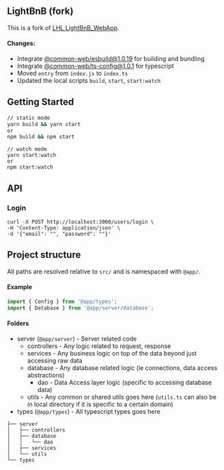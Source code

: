 ## LightBnB (fork)

This is a fork of [LHL LightBnB_WebApp](https://github.com/lighthouse-labs/LightBnB_WebApp).

#### Changes:

- Integrate [@common-web/esbuild@1.0.19](https://www.npmjs.com/package/@common-web/esbuild) for building and bundling
- Integrate [@common-web/ts-config@1.0.1](https://www.npmjs.com/package/@common-web/ts-config) for typescript 
- Moved `entry` from `index.js` to `index.ts`
- Updated the local scripts `build`, `start`, `start:watch`


## Getting Started

```sh
// static mode 
yarn build && yarn start
or
npm build && npm start
```

```
// watch mode 
yarn start:watch
or
npm start:watch
```

## API

### Login

```curl
curl -X POST http://localhost:3000/users/login \
-H 'Content-Type: application/json' \
-d '{"email": "", "password": ""}'
```

## Project structure

All paths are resolved relative to `src/` and is namespaced with `@app/`.

#### Example

```ts
import { Config } from '@app/types';
import { Database } from '@app/server/database';
```

#### Folders

- server (`@app/server`) - Server related code  
  - controllers - Any logic related to request, response  
  - services - Any business logic on top of the data beyond just accessing raw data  
  - database - Any database related logic (ie connections, data access abstractions)   
     - dao - Data Access layer logic (specific to accessing database data)  
  - utils - Any common or shared utils goes here (`utils.ts` can also be in local directory if it is specific to a certain domain)  
- types (`@app/types`) - All typescript types goes here

```
├── server
│   ├── controllers
│   ├── database
│   │   └── dao
│   ├── services
│   └── utils
└── types
```
